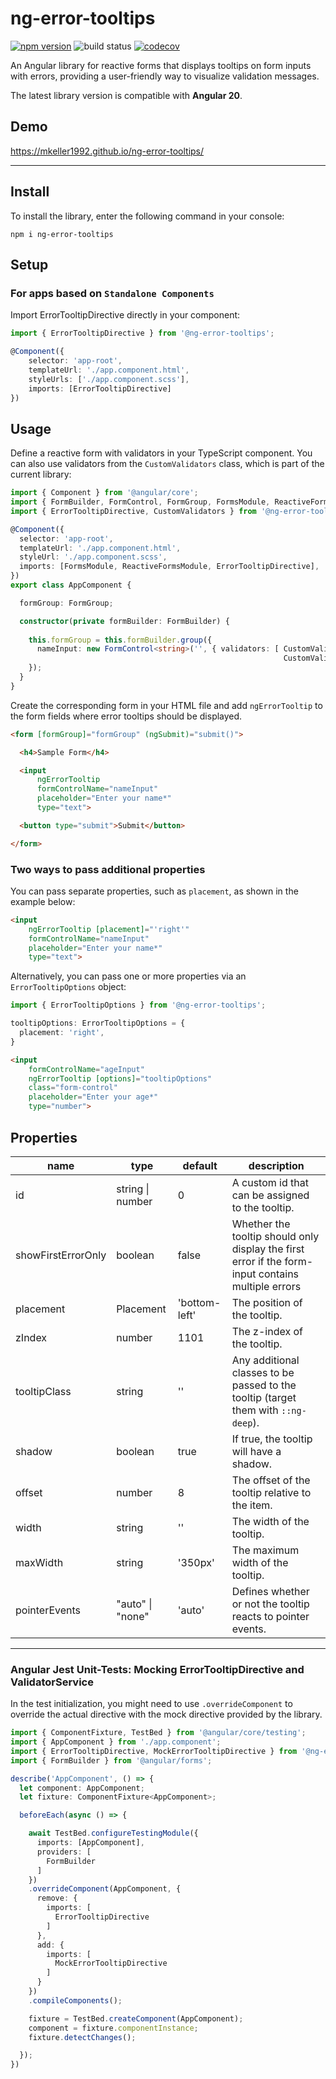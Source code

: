 # ng-error-tooltips

[![npm version](https://badge.fury.io/js/ng-error-tooltips.svg?icon=si%3Anpm)](https://badge.fury.io/js/ng-error-tooltips)
![build status](https://github.com/mkeller1992/ng-error-tooltips/actions/workflows/npm_publish.yml/badge.svg)
[![codecov](https://codecov.io/gh/mkeller1992/ng-error-tooltips/graph/badge.svg?token=FDYFIOR4LQ)](https://codecov.io/gh/mkeller1992/ng-error-tooltips)

An Angular library for reactive forms that displays tooltips on form inputs with errors, providing a user-friendly way to visualize validation messages.

The latest library version is compatible with **Angular 20**.


## Demo
https://mkeller1992.github.io/ng-error-tooltips/

---

## Install

To install the library, enter the following command in your console:
```
npm i ng-error-tooltips
```

## Setup
### For apps based on `Standalone Components`
Import ErrorTooltipDirective directly in your component:
```ts
import { ErrorTooltipDirective } from '@ng-error-tooltips';

@Component({
    selector: 'app-root',
    templateUrl: './app.component.html',
    styleUrls: ['./app.component.scss'],
    imports: [ErrorTooltipDirective]
})
```

## Usage
Define a reactive form with validators in your TypeScript component. You can also use validators from the `CustomValidators` class, which is part of the current library:

```ts
import { Component } from '@angular/core';
import { FormBuilder, FormControl, FormGroup, FormsModule, ReactiveFormsModule } from '@angular/forms';
import { ErrorTooltipDirective, CustomValidators } from '@ng-error-tooltips';

@Component({
  selector: 'app-root',
  templateUrl: './app.component.html',
  styleUrl: './app.component.scss',
  imports: [FormsModule, ReactiveFormsModule, ErrorTooltipDirective],
})
export class AppComponent {

  formGroup: FormGroup;

  constructor(private formBuilder: FormBuilder) {
    
    this.formGroup = this.formBuilder.group({
      nameInput: new FormControl<string>('', { validators: [ CustomValidators.required(), 
                                                             CustomValidators.minLength(3) ] }),
    });
  }
}
```

Create the corresponding form in your HTML file and add `ngErrorTooltip` to the form fields where error tooltips should be displayed.

```html
<form [formGroup]="formGroup" (ngSubmit)="submit()">

  <h4>Sample Form</h4>

  <input
      ngErrorTooltip
      formControlName="nameInput"        
      placeholder="Enter your name*"
      type="text">

  <button type="submit">Submit</button>

</form>
```

### Two ways to pass additional properties

You can pass separate properties, such as `placement`, as shown in the example below:

```html
<input
    ngErrorTooltip [placement]="'right'"
    formControlName="nameInput"        
    placeholder="Enter your name*"
    type="text">
```

Alternatively, you can pass one or more properties via an `ErrorTooltipOptions` object:

```ts
import { ErrorTooltipOptions } from '@ng-error-tooltips';

tooltipOptions: ErrorTooltipOptions = {
  placement: 'right',
}
```

```html
<input
    formControlName="ageInput"
    ngErrorTooltip [options]="tooltipOptions"
    class="form-control"
    placeholder="Enter your age*"
    type="number">
```


## Properties

| name                  | type                                  | default | description |
|-----------------------|---------------------------------------|---------|-------------|
| id                    | string \| number                      | 0       | A custom id that can be assigned to the tooltip. |
| showFirstErrorOnly    | boolean                               | false   | Whether the tooltip should only display the first error if the form-input contains multiple errors |
| placement             | Placement                             | 'bottom-left'   | The position of the tooltip. |
| zIndex                | number                                | 1101    | The z-index of the tooltip. |
| tooltipClass          | string                                | ''      | Any additional classes to be passed to the tooltip (target them with `::ng-deep`). |
| shadow                | boolean                               | true    | If true, the tooltip will have a shadow. |
| offset                | number                                | 8       | The offset of the tooltip relative to the item. |
| width                 | string                                | ''      | The width of the tooltip. |
| maxWidth              | string                                | '350px' | The maximum width of the tooltip. |
| pointerEvents         | "auto" \| "none"                      | 'auto'  | Defines whether or not the tooltip reacts to pointer events. |
---


### Angular Jest Unit-Tests: Mocking ErrorTooltipDirective and ValidatorService
In the test initialization, you might need to use `.overrideComponent` to override the actual directive with the mock directive provided by the library.

```ts
import { ComponentFixture, TestBed } from '@angular/core/testing';
import { AppComponent } from './app.component';
import { ErrorTooltipDirective, MockErrorTooltipDirective } from '@ng-error-tooltips';
import { FormBuilder } from '@angular/forms';

describe('AppComponent', () => {
  let component: AppComponent;
  let fixture: ComponentFixture<AppComponent>;

  beforeEach(async () => {

    await TestBed.configureTestingModule({
      imports: [AppComponent],
      providers: [
        FormBuilder
      ]
    })
    .overrideComponent(AppComponent, {
      remove: {
        imports: [
          ErrorTooltipDirective
        ]
      },
      add: {
        imports: [
          MockErrorTooltipDirective
        ]
      }
    })
    .compileComponents();

    fixture = TestBed.createComponent(AppComponent);
    component = fixture.componentInstance;
    fixture.detectChanges();

  });
})
```